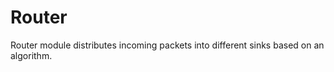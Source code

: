 
Router
========
Router module distributes incoming packets into different sinks based on an algorithm.
